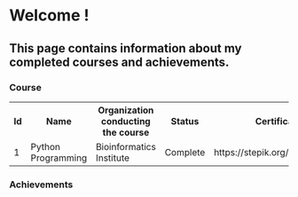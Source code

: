 <h1> Welcome !</h1>

<h2>This page contains information about my completed courses and achievements.</h2>
<h3>Course</h3>
<table>
  <tr>
    <th>Id</th>
    <th>Name</th>
    <th>Organization conducting the course</th>
    <th>Status</th>
    <th>Certificate</th>
  </tr>
  <tr>
    <td>1</td>
    <td>Python Programming</td>
    <td> Bioinformatics Institute</td>
    <td>Complete</td>
    <td> https://stepik.org/cert/964981 </td>
  </tr>
  </table>
 <h3>Achievements</h3>
  
